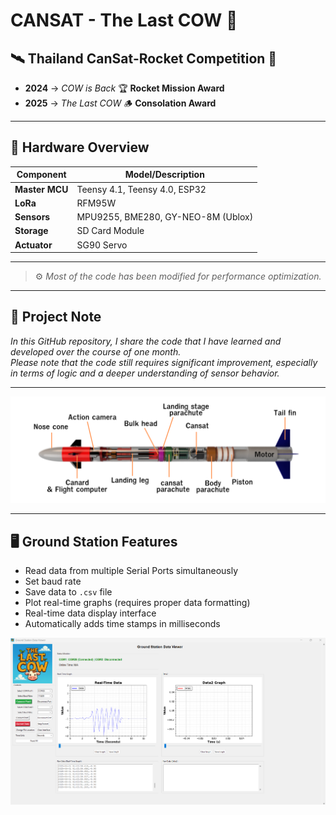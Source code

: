 # CANSAT - The Last COW 🐄

## 🛰️ Thailand CanSat-Rocket Competition 🚀

- **2024** → _COW is Back_ 🏆 **Rocket Mission Award**  
- **2025** → _The Last COW_ 🪵 **Consolation Award**

---

## 🔧 Hardware Overview

| Component      | Model/Description                      |
|----------------|----------------------------------------|
| **Master MCU** | Teensy 4.1, Teensy 4.0, ESP32          |
| **LoRa**       | RFM95W                                 |
| **Sensors**    | MPU9255, BME280, GY-NEO-8M (Ublox)     |
| **Storage**    | SD Card Module                         |
| **Actuator**   | SG90 Servo                             |

---

> ⚙️ _Most of the code has been modified for performance optimization._

---

## 📘 Project Note

_In this GitHub repository, I share the code that I have learned and developed over the course of one month.  
Please note that the code still requires significant improvement, especially in terms of logic and a deeper understanding of sensor behavior._

---

<p align="center">
  <img src="https://github.com/noppakorn001/CANSAT-The-last-COW/blob/main/image/overview.png?raw=true" alt="Project Overview" width="1000"/>
</p>

---

## 🖥️ Ground Station Features

- Read data from multiple Serial Ports simultaneously  
- Set baud rate  
- Save data to `.csv` file  
- Plot real-time graphs (requires proper data formatting)  
- Real-time data display interface  
- Automatically adds time stamps in milliseconds  

<p align="center">
  <img src="https://github.com/noppakorn001/CANSAT-The-last-COW/blob/main/Ground-Station/Interface.png?raw=true" alt="Ground Station Interface" width="1000"/>
</p>
